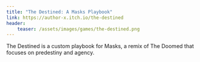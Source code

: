 ```yaml
---
title: "The Destined: A Masks Playbook"
link: https://author-x.itch.io/the-destined
header:
    teaser: /assets/images/games/the-destined.png
---
```


The Destined is a custom playbook for Masks, a remix of The Doomed that focuses on predestiny and agency.